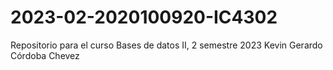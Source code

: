 # 2023-02-2020100920-IC4302
Repositorio para el curso Bases de datos II, 2 semestre 2023
Kevin Gerardo Córdoba Chevez

